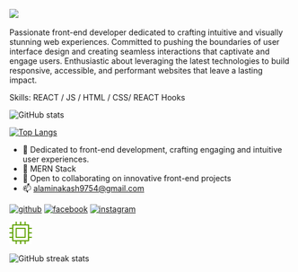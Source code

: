 ![](https://scontent.fdac24-3.fna.fbcdn.net/v/t39.30808-6/409351973_6845793272183722_2341185094786145143_n.jpg?stp=dst-jpg_p960x960&_nc_cat=104&ccb=1-7&_nc_sid=3635dc&_nc_eui2=AeFRTER3JAvnJVS_QCGG4e86_xtjxfZFBjD_G2PF9kUGMNbpS8WOKj-4Jg6-ang5VDHPGGLd1xWabc2zWMfkDB_E&_nc_ohc=Eba4IWsVfa0AX_tq1Hl&_nc_oc=AQlRJ5KcNtw6emUzZE2orKwWmWICc3cw66It4sR8fHnL0828vhr5YEhVJxxRVK__JEE&_nc_ht=scontent.fdac24-3.fna&oh=00_AfDf6Mu6bkj49EetLfZouEk1v9BUxOKU_mRNht8sIt1aLg&oe=6578F6CB)

Passionate front-end developer dedicated to crafting intuitive and visually stunning web experiences. Committed to pushing the boundaries of user interface design and creating seamless interactions that captivate and engage users. Enthusiastic about leveraging the latest technologies to build responsive, accessible, and performant websites that leave a lasting impact.

Skills: REACT / JS / HTML / CSS/ REACT Hooks

![GitHub stats](https://github-readme-stats.vercel.app/api?username=alaminakash754&show_icons=true)  

[![Top Langs](https://github-readme-stats.vercel.app/api/top-langs/?username=alaminakash754)](https://github.com/anuraghazra/github-readme-stats)

- 🔭  Dedicated to front-end development, crafting engaging and intuitive user experiences. 
- 🌱  MERN Stack 
- 👯  Open to collaborating on innovative front-end projects 
- 📫  alaminakash9754@gmail.com 


[<img src='https://cdn.jsdelivr.net/npm/simple-icons@3.0.1/icons/github.svg' alt='github' height='40'>](https://github.com/alaminakash754)  [<img src='https://cdn.jsdelivr.net/npm/simple-icons@3.0.1/icons/facebook.svg' alt='facebook' height='40'>](https://www.facebook.com/alaminakash64@gmail.com)  [<img src='https://cdn.jsdelivr.net/npm/simple-icons@3.0.1/icons/instagram.svg' alt='instagram' height='40'>](https://www.instagram.com/alaminakash64/)  

<a href='https://docs.github.com/en/developers'><img src='https://raw.githubusercontent.com/acervenky/animated-github-badges/master/assets/devbadge.gif' width='40' height='40'></a> 



![GitHub streak stats](https://streak-stats.demolab.com/?user=alaminakash754)  



